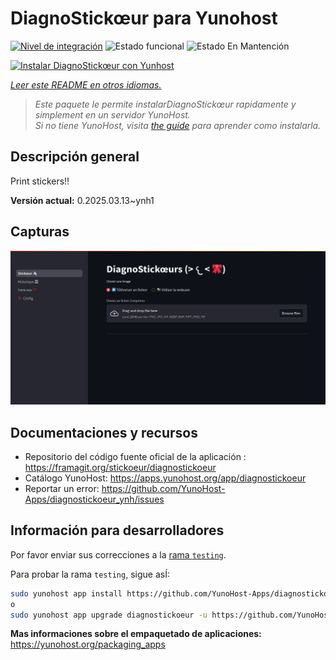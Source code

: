 <!--
Este archivo README esta generado automaticamente<https://github.com/YunoHost/apps/tree/master/tools/readme_generator>
No se debe editar a mano.
-->

# DiagnoStickœur para Yunohost

[![Nivel de integración](https://apps.yunohost.org/badge/integration/diagnostickoeur)](https://ci-apps.yunohost.org/ci/apps/diagnostickoeur/)
![Estado funcional](https://apps.yunohost.org/badge/state/diagnostickoeur)
![Estado En Mantención](https://apps.yunohost.org/badge/maintained/diagnostickoeur)

[![Instalar DiagnoStickœur con Yunhost](https://install-app.yunohost.org/install-with-yunohost.svg)](https://install-app.yunohost.org/?app=diagnostickoeur)

*[Leer este README en otros idiomas.](./ALL_README.md)*

> *Este paquete le permite instalarDiagnoStickœur rapidamente y simplement en un servidor YunoHost.*  
> *Si no tiene YunoHost, visita [the guide](https://yunohost.org/install) para aprender como instalarla.*

## Descripción general

Print stickers!!


**Versión actual:** 0.2025.03.13~ynh1

## Capturas

![Captura de DiagnoStickœur](./doc/screenshots/screenshot.png)

## Documentaciones y recursos

- Repositorio del código fuente oficial de la aplicación : <https://framagit.org/stickoeur/diagnostickoeur>
- Catálogo YunoHost: <https://apps.yunohost.org/app/diagnostickoeur>
- Reportar un error: <https://github.com/YunoHost-Apps/diagnostickoeur_ynh/issues>

## Información para desarrolladores

Por favor enviar sus correcciones a la [rama `testing`](https://github.com/YunoHost-Apps/diagnostickoeur_ynh/tree/testing).

Para probar la rama `testing`, sigue asÍ:

```bash
sudo yunohost app install https://github.com/YunoHost-Apps/diagnostickoeur_ynh/tree/testing --debug
o
sudo yunohost app upgrade diagnostickoeur -u https://github.com/YunoHost-Apps/diagnostickoeur_ynh/tree/testing --debug
```

**Mas informaciones sobre el empaquetado de aplicaciones:** <https://yunohost.org/packaging_apps>
